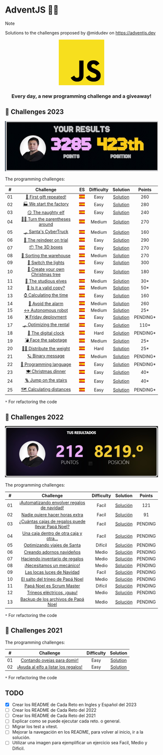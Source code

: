 # AdventJS 🎄🎅

> [!NOTE]
> Solutions to the challenges proposed by @midudev on <https://adventjs.dev>

<div align="center">
    <img alt="javascript_logo" src="./assets/javascript_logo.svg" width="150px" height="150px">
    <h3>Every day, a new programming challenge and a giveaway!</h3>
</div>

<!-- TODO: Botones de los años 2021, 2022 y 2023 -->

## 🎯 Challenges 2023

<div align="center">
    <img alt="position" src="./assets/points.jpg">
</div>

The programming challenges:

|  #  |                                       Challenge                        |  ES  | Difficulty |               Solution                  |   Points   |
| :-: | :--------------------------------------------------------------------: | :--: | :--------: | :-------------------------------------: | :--------: |
| 01  | [🎁 First gift repeated!](./2023/challenge-01) | [![Español](./assets/flag_es.png)](./2023/challenge-01/README.es.md) | Easy  | [Solution](./2023/challenge-01/challenge01.js) | 260 |
| 02  | [🏭 We start the factory](./2023/challenge-02) | [![Español](./assets/flag_es.png)](./2023/challenge-02/README.es.md) | Easy | [Solution](./2023/challenge-02/challenge02.js) | 280 |
| 03  | [😏 The naughty elf](./2023/challenge-03) | [![Español](./assets/flag_es.png)](./2023/challenge-03/README.es.md) | Easy | [Solution](./2023/challenge-03/challenge03.js) | 240 |
| 04  | [😵‍💫 Turn the parentheses around](./2023/challenge-04) | [![Español](./assets/flag_es.png)](./2023/challenge-04/README.es.md) | Medium | [Solution](./2023/challenge-04/challenge04.js) | 270 |
| 05  | [🛷 Santa's CyberTruck](./2023/challenge-05) | [![Español](./assets/flag_es.png)](./2023/challenge-05/README.es.md) | Medium | [Solution](./2023/challenge-05/challenge05.js) | 160 |
| 06  | [🦌 The reindeer on trial](./2023/challenge-06) | [![Español](./assets/flag_es.png)](./2023/challenge-06/README.es.md) | Easy | [Solution](./2023/challenge-06/challenge06.js) | 290 |
| 07  | [📦 The 3D boxes](./2023/challenge-07) | [![Español](./assets/flag_es.png)](./2023/challenge-07/README.es.md) | Easy | [Solution](./2023/challenge-07/challenge07.js) | 270 |
| 08  | [🏬 Sorting the warehouse](./2023/challenge-08) | [![Español](./assets/flag_es.png)](./2023/challenge-08/README.es.md) | Medium | [Solution](./2023/challenge-08/challenge08.js) | 270 |
| 09  | [🚦 Switch the lights](./2023/challenge-09) | [![Español](./assets/flag_es.png)](./2023/challenge-09/README.es.md) | Easy | [Solution](./2023/challenge-09/challenge09.js) | 300 |
| 10  | [🎄 Create your own Christmas tree](./2023/challenge-10) | [![Español](./assets/flag_es.png)](./2023/challenge-10/README.es.md) | Easy | [Solution](./2023/challenge-10/challenge10.js) | 180 |
| 11  | [📖 The studious elves](./2023/challenge-11) | [![Español](./assets/flag_es.png)](./2023/challenge-11/README.es.md) | Medium | [Solution](./2023/challenge-11/challenge11.js) | 30* |
| 12  | [📸 Is it a valid copy?](./2023/challenge-12) | [![Español](./assets/flag_es.png)](./2023/challenge-12/README.es.md) | Medium | [Solution](./2023/challenge-12/challenge12.js) | 50* |
| 13  | [⌚️ Calculating the time](./2023/challenge-13) | [![Español](./assets/flag_es.png)](./2023/challenge-13/README.es.md) | Easy | [Solution](./2023/challenge-13/challenge13.js) | 160 |
| 14  | [🚨 Avoid the alarm](./2023/challenge-14) | [![Español](./assets/flag_es.png)](./2023/challenge-14/README.es.md) | Medium | [Solution](./2023/challenge-14/challenge14.js) | 260 |
| 15  | [↔️ Autonomous robot](./2023/challenge-15) | [![Español](./assets/flag_es.png)](./2023/challenge-15/README.es.md) | Medium | [Solution](./2023/challenge-15/challenge15.js) | 25* |
| 16  | [❌ Friday deployment](./2023/challenge-16) | [![Español](./assets/flag_es.png)](./2023/challenge-16/README.es.md) | Easy | [Solution](./2023/challenge-16/challenge16.js) | PENDING* |
| 17  | [🛷 Optimizing the rental](./2023/challenge-17) | [![Español](./assets/flag_es.png)](./2023/challenge-17/README.es.md) | Easy | [Solution](./2023/challenge-17/challenge17.js) | 110* |
| 18  | [🔢 The digital clock](./2023/challenge-18) | [![Español](./assets/flag_es.png)](./2023/challenge-18/README.es.md) | Hard | [Solution](./2023/challenge-18/challenge18.js) | PENDING* |
| 19  | [💣 Face the sabotage](./2023/challenge-19) | [![Español](./assets/flag_es.png)](./2023/challenge-19/README.es.md) | Medium | [Solution](./2023/challenge-19/challenge19.js) | 25* |
| 20  | [🏋️‍♂️ Distribute the weight](./2023/challenge-20) | [![Español](./assets/flag_es.png)](./2023/challenge-20/README.es.md) | Hard | [Solution](./2023/challenge-20/challenge20.js) | 25* |
| 21  | [🪐 Binary message](./2023/challenge-21) | [![Español](./assets/flag_es.png)](./2023/challenge-21/README.es.md) | Medium | [Solution](./2023/challenge-21/challenge21.js) | PENDING* |
| 22  | [🚂 Programming language](./2023/challenge-22) | [![Español](./assets/flag_es.png)](./2023/challenge-22/README.es.md) | Easy | [Solution](./2023/challenge-22/challenge22.js) | PENDING* |
| 23  | [🍽️ Christmas dinner](./2023/challenge-23) | [![Español](./assets/flag_es.png)](./2023/challenge-23/README.es.md) | Easy | [Solution](./2023/challenge-23/challenge23.js) | 40* |
| 24  | [🪜 Jump on the stairs](./2023/challenge-24) | [![Español](./assets/flag_es.png)](./2023/challenge-24/README.es.md) | Easy | [Solution](./2023/challenge-24/challenge24.js) | 40* |
| 25 | [🗺️ Calculating distances](./2023/challenge-25) | [![Español](./assets/flag_es.png)](./2023/challenge-25/README.es.md) | Easy | [Solution](./2023/challenge-25/challenge25.js) | PENDING* |

`*` For refactoring the code

## 🎯 Challenges 2022

<div align="center">
    <img alt="position" src="./assets/points_2022.jpg">
</div>

The programming challenges:

|  #  |                               Challenge                            | Difficulty |                  Solution                  |   Points   |
| :-: | :----------------------------------------------------------------: | :--------: | :----------------------------------------: | :--------: |
| 01  | [¡Automatizando envolver regalos de navidad!](./2022/challenge-01) | Facíl       | [Solución](./2022/challenge-01/challenge01.js) | 121 |
| 02  | [Nadie quiere hacer horas extra](./2022/challenge-02) | Facíl       | [Solución](./2022/challenge-02/challenge02.js) | 91 |
| 03  | [¿Cuántas cajas de regalos puede llevar Papá Noel?](./2022/challenge-03) | Facíl       | [Solución](./2022/challenge-03/challenge03.js) | PENDING |
| 04  | [Una caja dentro de otra caja y otra...](./2022/challenge-04) | Facíl       | [Solución](./2022/challenge-04/challenge04.js) | PENDING |
| 05  | [Optimizando viajes de Santa](./2022/challenge-05) | Difícil      | [Solución](./2022/challenge-05/challenge05.js) | PENDING |
| 06  | [Creando adornos navideños](./2022/challenge-06) | Medio      | [Solución](./2022/challenge-06/challenge06.js) | PENDING |
| 07  | [Haciendo inventario de regalos](./2022/challenge-07) | Medio      | [Solución](./2022/challenge-07/challenge07.js) | PENDING |
| 08  | [¡Necesitamos un mecánico!](./2022/challenge-08) | Medio      | [Solución](./2022/challenge-08/challenge08.js) | PENDING |
| 09  | [Las locas luces de Navidad](./2022/challenge-09) | Facíl      | [Solución](./2022/challenge-09/challenge09.js) | PENDING |
| 10  | [El salto del trineo de Papá Noel](./2022/challenge-10) | Medio      | [Solución](./2022/challenge-10/challenge10.js) | PENDING |
| 11  | [Papá Noel es Scrum Master](./2022/challenge-11) | Difícil      | [Solución](./2022/challenge-11/challenge11.js) | PENDING |
| 12  | [Trineos eléctricos, ¡guau!](./2022/challenge-12) | Medio      | [Solución](./2022/challenge-12/challenge12.js) | PENDING |
| 13  | [Backup de los archivos de Papá Noel](./2022/challenge-13) | Medio      | [Solución](./2022/challenge-13/challenge13.js) | PENDING |

`*` For refactoring the code

## 🎯 Challenges 2021

The programming challenges:

|  #  |                                       Challenge                        | Difficulty |               Solution                     |
| :-: | :--------------------------------------------------------------------: | :--------: | :----------------------------------------: |
| 01  | [Contando ovejas para domir!](./2021/challenge-01)                     | Easy       | [Solution](./2021/challenge-01/challenge01.js) |
| 02  | [¡Ayuda al elfo a listar los regalos!](./2021/challenge-02)                     | Easy       | [Solution](./2021/challenge-02/challenge02.js) |

`*` For refactoring the code

## TODO

- [X] Crear los README de Cada Reto en Ingles y Español del 2023
- [ ] Crear los README de Cada Reto del 2022
- [ ] Crear los README de Cada Reto del 2021
- [ ] Explicar como se puede ejecutar cada reto. o general.
- [ ] Migrar los test a vitest.
- [ ] Mejorar la navegación en los README, para volver al inicio, ir a la solución.
- [ ] Utilizar una imagen para ejemplificar un ejercicio sea Facil, Medio y Dificil.
<!-- 
Repositorios de Ejemplos: 

https://github.com/victormhp/adventJS-midudev
https://github.com/johnsi15/adventjs

Repositorio con listado de repositorios con soluciones a los ejercicios.
https://github.com/borjapazr/awesome-adventjs
-->


